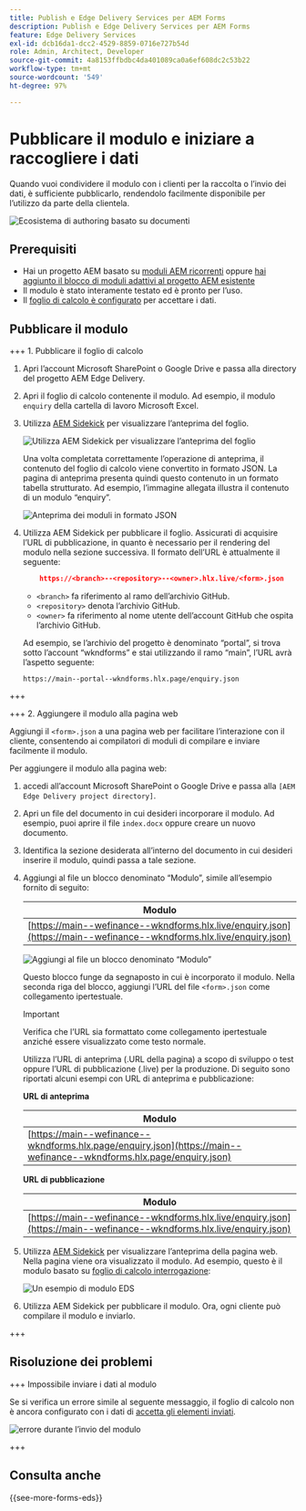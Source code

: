 ```yaml
---
title: Publish e Edge Delivery Services per AEM Forms
description: Publish e Edge Delivery Services per AEM Forms
feature: Edge Delivery Services
exl-id: dcb16da1-dcc2-4529-8859-0716e727b54d
role: Admin, Architect, Developer
source-git-commit: 4a8153ffbdbc4da401089ca0a6ef608dc2c53b22
workflow-type: tm+mt
source-wordcount: '549'
ht-degree: 97%

---
```


# Pubblicare il modulo e iniziare a raccogliere i dati

Quando vuoi condividere il modulo con i clienti per la raccolta o l’invio dei dati, è sufficiente pubblicarlo, rendendolo facilmente disponibile per l’utilizzo da parte della clientela.

![Ecosistema di authoring basato su documenti](/help/edge/assets/document-based-authoring-workflow-publish-form.png)

## Prerequisiti

* Hai un progetto AEM basato su [moduli AEM ricorrenti](/help/edge/docs/forms/tutorial.md#create-a-new-aem-project-pre-configured-with-adaptive-forms-block) oppure [hai aggiunto il blocco di moduli adattivi al progetto AEM esistente](/help/edge/docs/forms/tutorial.md#add-adaptive-forms-block-to-your-existing-aem-project)
* Il modulo è stato interamente testato ed è pronto per l’uso.
* Il [foglio di calcolo è configurato](/help/edge/docs/forms/submit-forms.md) per accettare i dati.


## Pubblicare il modulo

+++ 1. Pubblicare il foglio di calcolo

1. Apri l’account Microsoft SharePoint o Google Drive e passa alla directory del progetto AEM Edge Delivery.

1. Apri il foglio di calcolo contenente il modulo. Ad esempio, il modulo `enquiry` della cartella di lavoro Microsoft Excel.

1. Utilizza [AEM Sidekick](https://www.aem.live/developer/tutorial#preview-and-publish-your-content) per visualizzare l’anteprima del foglio.

   ![Utilizza AEM Sidekick per visualizzare l’anteprima del foglio](/help/edge/assets/preview-form.png)

   Una volta completata correttamente l’operazione di anteprima, il contenuto del foglio di calcolo viene convertito in formato JSON. La pagina di anteprima presenta quindi questo contenuto in un formato tabella strutturato. Ad esempio, l’immagine allegata illustra il contenuto di un modulo “enquiry”.

   ![Anteprima dei moduli in formato JSON](/help/edge/assets/forms-preview-json-format.png)

1. Utilizza AEM Sidekick per pubblicare il foglio. Assicurati di acquisire l’URL di pubblicazione, in quanto è necessario per il rendering del modulo nella sezione successiva. Il formato dell’URL è attualmente il seguente:


   ```JSON
       https://<branch>--<repository>--<owner>.hlx.live/<form>.json
   ```

   * `<branch>` fa riferimento al ramo dell’archivio GitHub.
   * `<repository>` denota l’archivio GitHub.
   * `<owner>` fa riferimento al nome utente dell’account GitHub che ospita l’archivio GitHub.

   Ad esempio, se l’archivio del progetto è denominato “portal”, si trova sotto l’account “wkndforms” e stai utilizzando il ramo “main”, l’URL avrà l’aspetto seguente:

   `https://main--portal--wkndforms.hlx.page/enquiry.json`

+++

+++ 2. Aggiungere il modulo alla pagina web

Aggiungi il `<form>.json` a una pagina web per facilitare l’interazione con il cliente, consentendo ai compilatori di moduli di compilare e inviare facilmente il modulo.


Per aggiungere il modulo alla pagina web:

1. accedi all’account Microsoft SharePoint o Google Drive e passa alla `[AEM Edge Delivery project directory]`.

1. Apri un file del documento in cui desideri incorporare il modulo. Ad esempio, puoi aprire il file `index.docx` oppure creare un nuovo documento.

1. Identifica la sezione desiderata all’interno del documento in cui desideri inserire il modulo, quindi passa a tale sezione.

1. Aggiungi al file un blocco denominato “Modulo”, simile all’esempio fornito di seguito:

   | Modulo |
   |---|
   | [https://main--wefinance--wkndforms.hlx.live/enquiry.json](https://main--wefinance--wkndforms.hlx.live/enquiry.json) |

   ![Aggiungi al file un blocco denominato “Modulo”](/help/edge/assets/enquiry-doc-to-embed-form.png)

   Questo blocco funge da segnaposto in cui è incorporato il modulo. Nella seconda riga del blocco, aggiungi l’URL del file `<form>.json` come collegamento ipertestuale.

   >[!IMPORTANT]
   >
   >
   > Verifica che l’URL sia formattato come collegamento ipertestuale anziché essere visualizzato come testo normale.

   Utilizza l’URL di anteprima (.URL della pagina) a scopo di sviluppo o test oppure l’URL di pubblicazione (.live) per la produzione. Di seguito sono riportati alcuni esempi con URL di anteprima e pubblicazione:

   **URL di anteprima**

   | Modulo |
   |---|
   | [https://main--wefinance--wkndforms.hlx.page/enquiry.json](https://main--wefinance--wkndforms.hlx.page/enquiry.json) |


   **URL di pubblicazione**

   | Modulo |
   |---|
   | [https://main--wefinance--wkndforms.hlx.live/enquiry.json](https://main--wefinance--wkndforms.hlx.live/enquiry.json) |

1. Utilizza [AEM Sidekick](https://www.aem.live/developer/tutorial#preview-and-publish-your-content) per visualizzare l’anteprima della pagina web. Nella pagina viene ora visualizzato il modulo. Ad esempio, questo è il modulo basato su [foglio di calcolo interrogazione](https://docs.google.com/spreadsheets/d/196lukD028RDK_evBelkOonPxC7w0l_IiJ-Yx3DvMfNk/edit#gid=0):


   ![Un esempio di modulo EDS](/help/edge/assets/eds-form.png)

1. Utilizza AEM Sidekick per pubblicare il modulo. Ora, ogni cliente può compilare il modulo e inviarlo.

+++

## Risoluzione dei problemi

+++ Impossibile inviare i dati al modulo

Se si verifica un errore simile al seguente messaggio, il foglio di calcolo non è ancora configurato con i dati di [accetta gli elementi inviati](/help/edge/docs/forms/submit-forms.md).

![errore durante l’invio del modulo](/help/edge/assets/form-error.png)

+++


## Consulta anche

{{see-more-forms-eds}}
